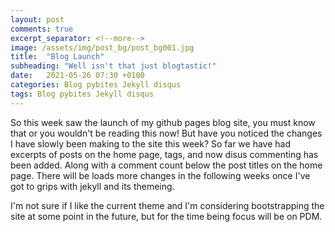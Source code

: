 ```yaml
---
layout: post
comments: true
excerpt_separator: <!--more-->
image: /assets/img/post_bg/post_bg001.jpg
title:  "Blog Launch"
subheading: "Well isn't that just blogtastic!"
date:   2021-05-26 07:30 +0100
categories: Blog pybites Jekyll disqus
tags: Blog pybites Jekyll disqus
---
```


So this week saw the launch of my github pages blog site, you must know that or you wouldn't be reading this now! But have you noticed the changes I have slowly been making to the site this week? So far we have had excerpts of posts on the home page, tags, and now disus commenting has been added. Along with a comment count below the post titles on the home page. There will be loads more <!--more-->changes in the following weeks once I've got to grips with jekyll and its themeing.

I'm not sure if I like the current theme and I'm considering bootstrapping the site at some point in the future, but for the time being focus will be on PDM.
